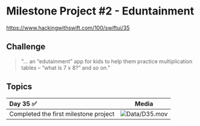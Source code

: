 # Milestone Project #2 - Eduntainment
https://www.hackingwithswift.com/100/swiftui/35


## Challenge
> "... an “edutainment” app for kids to help them practice multiplication tables – “what is 7 x 8?” and so on."

## Topics

|Day 35 :white_check_mark: | Media |
|:--|:--:|
| Completed the first milestone project |![Data/D35.mov]() |
